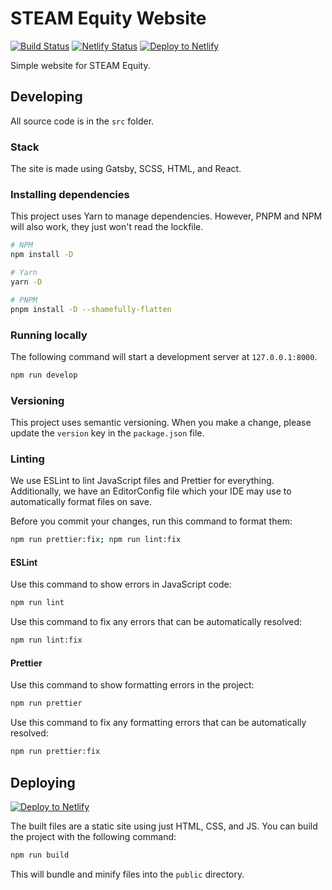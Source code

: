 # STEAM Equity Website

[![Build Status](https://github.com/pizzafox/steam-equity-website/workflows/Node.js%20CI/badge.svg)](https://github.com/pizzafox/steam-equity-website/actions)
[![Netlify Status](https://api.netlify.com/api/v1/badges/020ffcb2-c56d-4c05-9809-686bc99cbec5/deploy-status)](https://app.netlify.com/sites/steam-equity/deploys)
[![Deploy to Netlify](https://www.netlify.com/img/deploy/button.svg)](https://app.netlify.com/start/deploy?repository=https://github.com/pizzafox/steam-equity-website)

Simple website for STEAM Equity.

## Developing

All source code is in the `src` folder.

### Stack

The site is made using Gatsby, SCSS, HTML, and React.

### Installing dependencies

This project uses Yarn to manage dependencies.
However, PNPM and NPM will also work, they just won't read the lockfile.

```sh
# NPM
npm install -D

# Yarn
yarn -D

# PNPM
pnpm install -D --shamefully-flatten
```

### Running locally

The following command will start a development server at `127.0.0.1:8000`.

```sh
npm run develop
```

### Versioning

This project uses semantic versioning.
When you make a change, please update the `version` key in the `package.json` file.

### Linting

We use ESLint to lint JavaScript files and Prettier for everything.
Additionally, we have an EditorConfig file which your IDE may use to automatically format files on save.

Before you commit your changes, run this command to format them:

```sh
npm run prettier:fix; npm run lint:fix
```

#### ESLint

Use this command to show errors in JavaScript code:

```sh
npm run lint
```

Use this command to fix any errors that can be automatically resolved:

```sh
npm run lint:fix
```

#### Prettier

Use this command to show formatting errors in the project:

```sh
npm run prettier
```

Use this command to fix any formatting errors that can be automatically resolved:

```sh
npm run prettier:fix
```

## Deploying

[![Deploy to Netlify](https://www.netlify.com/img/deploy/button.svg)](https://app.netlify.com/start/deploy?repository=https://github.com/pizzafox/steam-equity-website)

The built files are a static site using just HTML, CSS, and JS.
You can build the project with the following command:

```sh
npm run build
```

This will bundle and minify files into the `public` directory.
